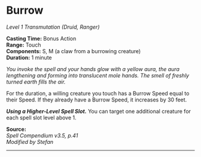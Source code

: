 # Burrow
*Level 1 Transmutation (Druid, Ranger)*

**Casting Time:** Bonus Action  
**Range:** Touch  
**Components:** S, M (a claw from a burrowing creature)  
**Duration:** 1 minute

*You invoke the spell and your hands glow with a yellow aura, the aura lengthening and forming into translucent mole hands. The smell of freshly turned earth fills the air.*

For the duration, a willing creature you touch has a Burrow Speed equal to their Speed. If they already have a Burrow Speed, it increases by 30 feet.

***Using a Higher-Level Spell Slot.*** You can target one additional creature for each spell slot level above 1.

**Source:**  
*Spell Compendium v3.5, p.41*  
*Modified by Stefan*  


---